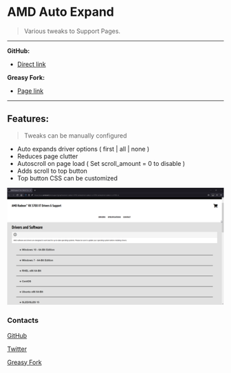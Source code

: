# AMD Auto Expand

> Various tweaks to Support Pages.

***

**GitHub:**

* [Direct link](https://github.com/magicoflolis/userscriptrepo/raw/master/AMDAutoOpen/AMDAutoOpen.user.js)

**Greasy Fork:**

* [Page link](https://greasyfork.org/scripts/423087)

***

## **Features:**

> Tweaks can be manually configured

* Auto expands driver options ( first | all | none )
* Reduces page clutter
* Autoscroll on page load ( Set scroll_amount = 0 to disable )
* Adds scroll to top button
* Top button CSS can be customized

![Preview](https://raw.githubusercontent.com/magicoflolis/userscriptrepo/master/assets/AMDAutoOpen.gif)

### Contacts

[GitHub](https://github.com/magicoflolis)

[Twitter](https://twitter.com/for_lollipops)

[Greasy Fork](https://greasyfork.org/users/166061)
